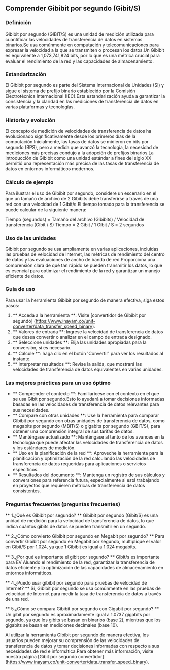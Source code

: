 ## Comprender Gibibit por segundo (Gibit/S)

### Definición
Gibibit por segundo (GIBIT/S) es una unidad de medición utilizada para cuantificar las velocidades de transferencia de datos en sistemas binarios.Se usa comúnmente en computación y telecomunicaciones para expresar la velocidad a la que se transmiten o procesan los datos.Un Gibibit es equivalente a 1,073,741,824 bits, por lo que es una métrica crucial para evaluar el rendimiento de la red y las capacidades de almacenamiento.

### Estandarización
El Gibibit por segundo es parte del Sistema Internacional de Unidades (SI) y sigue el sistema de prefijo binario establecido por la Comisión Electrotécnica Internacional (IEC).Esta estandarización ayuda a garantizar la consistencia y la claridad en las mediciones de transferencia de datos en varias plataformas y tecnologías.

### Historia y evolución
El concepto de medición de velocidades de transferencia de datos ha evolucionado significativamente desde los primeros días de la computación.Inicialmente, las tasas de datos se midieron en bits por segundo (BPS), pero a medida que avanzó la tecnología, la necesidad de mediciones más precisas condujo a la adopción de prefijos binarios.La introducción de Gibibit como una unidad estándar a fines del siglo XX permitió una representación más precisa de las tasas de transferencia de datos en entornos informáticos modernos.

### Cálculo de ejemplo
Para ilustrar el uso de Gibibit por segundo, considere un escenario en el que un tamaño de archivo de 2 Gibibits debe transferirse a través de una red con una velocidad de 1 Gibit/s.El tiempo tomado para la transferencia se puede calcular de la siguiente manera:

Tiempo (segundos) = Tamaño del archivo (Gibibits) / Velocidad de transferencia (Gibit / S)
Tiempo = 2 Gibit / 1 Gibit / S = 2 segundos

### Uso de las unidades
Gibibit por segundo se usa ampliamente en varias aplicaciones, incluidas las pruebas de velocidad de Internet, las métricas de rendimiento del centro de datos y las evaluaciones de ancho de banda de red.Proporciona una comprensión clara de qué tan rápido se pueden transmitir los datos, lo que es esencial para optimizar el rendimiento de la red y garantizar un manejo eficiente de datos.

### Guía de uso
Para usar la herramienta Gibibit por segundo de manera efectiva, siga estos pasos:

1. ** Acceda a la herramienta **: Visite [convertidor de Gibibit por segundo] (https://www.inayam.co/unit-converter/data_transfer_speed_binary).
2. ** Valores de entrada **: Ingrese la velocidad de transferencia de datos que desea convertir o analizar en el campo de entrada designado.
3. ** Seleccione unidades **: Elija las unidades apropiadas para la conversión, si es necesario.
4. ** Calcule **: haga clic en el botón 'Convertir' para ver los resultados al instante.
5. ** Interpretar resultados **: Revise la salida, que mostrará las velocidades de transferencia de datos equivalentes en varias unidades.

### Las mejores prácticas para un uso óptimo
- ** Comprender el contexto **: Familiarícese con el contexto en el que se usa Gibit por segundo.Esto lo ayudará a tomar decisiones informadas basadas en las velocidades de transferencia de datos relevantes para sus necesidades.
- ** Compare con otras unidades **: Use la herramienta para comparar Gibibit por segundo con otras unidades de transferencia de datos, como megabits por segundo (MBIT/S) o gigabits por segundo (GBIT/S), para obtener una comprensión integral de sus tarifas de datos.
- ** Manténgase actualizado **: Manténgase al tanto de los avances en la tecnología que puede afectar las velocidades de transferencia de datos y los estándares de medición.
- ** Uso en la planificación de la red **: Aproveche la herramienta para la planificación y optimización de la red calculando las velocidades de transferencia de datos requeridas para aplicaciones o servicios específicos.
- ** Resultados del documento **: Mantenga un registro de sus cálculos y conversiones para referencia futura, especialmente si está trabajando en proyectos que requieren métricas de transferencia de datos consistentes.

### Preguntas frecuentes (preguntas frecuentes)

** 1.¿Qué es Gibibit por segundo? **
Gibibit por segundo (Gibit/S) es una unidad de medición para la velocidad de transferencia de datos, lo que indica cuántos gibits de datos se pueden transmitir en un segundo.

** 2.¿Cómo convierto Gibibit por segundo en Megabit por segundo? **
Para convertir Gibibit por segundo en Megabit por segundo, multiplique el valor en Gibit/S por 1,024, ya que 1 Gibibit es igual a 1.024 megabits.

** 3.¿Por qué es importante el gibit por segundo? **
Gibit/s es importante para EV Aluando el rendimiento de la red, garantizar la transferencia de datos eficiente y la optimización de las capacidades de almacenamiento en entornos informáticos.

** 4.¿Puedo usar gibibit por segundo para pruebas de velocidad de Internet? **
Sí, Gibibit por segundo se usa comúnmente en las pruebas de velocidad de Internet para medir la tasa de transferencia de datos a través de una red.

** 5.¿Cómo se compara Gibibit por segundo con Gigabit por segundo? **
Un gibit por segundo es aproximadamente igual a 1.0737 gigabits por segundo, ya que los gibits se basan en binarios (base 2), mientras que los gigabits se basan en mediciones decimales (base 10).

Al utilizar la herramienta Gibibit por segundo de manera efectiva, los usuarios pueden mejorar su comprensión de las velocidades de transferencia de datos y tomar decisiones informadas con respecto a sus necesidades de red e informática.Para obtener más información, visite nuestra página [Gibit por segundo convertidor] (https://www.inayam.co/unit-converter/data_transfer_speed_binary).